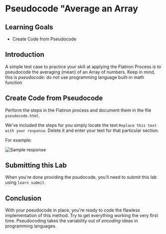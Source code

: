 # Pseudocode "Average an Array

## Learning Goals

- Create Code from Pseudocode

## Introduction

A simple test case to practice your skill at applying the Flatiron Process is
to pseudocode the averaging (mean) of an Array of numbers. Keep in mind, this
is _pseudocode_: do not use programming language built-in math function

## Create Code from Pseudocode

Perform the steps in the Flatiron process and document them in the file
`pseudocode.html`.

We've included the steps for you simply locate the text `Replace this text with
your response`. Delete it and enter your text for that particular section.

For example:

![Sample response](https://curriculum-content.s3.amazonaws.com/pfwtfp/pfwtfp-pseudocode-average-an-array-lab/sample.png)

## Submitting this Lab

When you're done providing the psudocode, you'll need to submit this lab using
`learn submit`.

## Conclusion

With your pseudocode in place, you're ready to code the flawless implementation
of this method. Try to get everything working the very first time. Pseudocoding
takes the variability out of _encoding_ ideas in programming languages.

